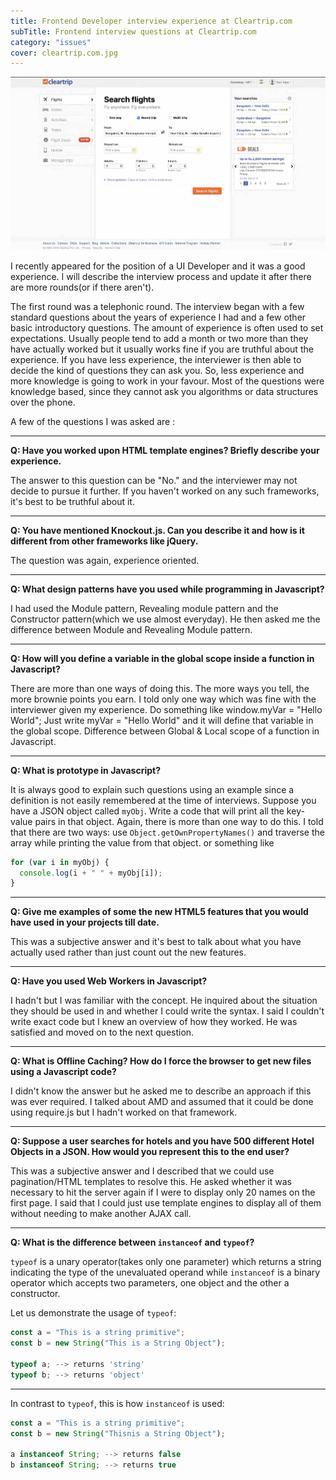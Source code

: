 ```yaml
---
title: Frontend Developer interview experience at Cleartrip.com
subTitle: Frontend interview questions at Cleartrip.com
category: "issues"
cover: cleartrip.com.jpg
---
```


![Some code on a Macbook](./cleartrip.com.jpg)

I recently appeared for the position of a UI Developer and it was a good experience. I will describe the interview process and update it after there are more rounds(or if there aren't).

The first round was a telephonic round. The interview began with a few standard questions about the years of experience I had and a few other basic introductory questions. The amount of experience is often used to set expectations. Usually people tend to add a month or two more than they have actually worked but it usually works fine if you are truthful about the experience. If you have less experience, the interviewer is then able to decide the kind of questions they can ask you. So, less experience and more knowledge is going to work in your favour.
Most of the questions were knowledge based, since they cannot ask you algorithms or data structures over the phone.

A few of the questions I was asked are :

---

**Q: Have you worked upon HTML template engines? Briefly describe your experience.**

The answer to this question can be "No." and the interviewer may not decide to pursue it further. If you haven't worked on any such frameworks, it's best to be truthful about it.

---

**Q: You have mentioned Knockout.js. Can you describe it and how is it different from other frameworks like jQuery.**

The question was again, experience oriented.

---

**Q: What design patterns have you used while programming in Javascript?**

I had used the Module pattern, Revealing module pattern and the Constructor pattern(which we use almost everyday). He then asked me the difference between Module and Revealing Module pattern.

---

**Q: How will you define a variable in the global scope inside a function in Javascript?**

There are more than one ways of doing this. The more ways you tell, the more brownie points you earn. I told only one way which was fine with the interviewer given my experience.
Do something like window.myVar = "Hello World";
Just write myVar = "Hello World" and it will define that variable in the global scope.
Difference between Global & Local scope of a function in Javascript.

---

**Q: What is prototype in Javascript?**

It is always good to explain such questions using an example since a definition is not easily remembered at the time of interviews.
Suppose you have a JSON object called `myObj`. Write a code that will print all the key-value pairs in that object.
Again, there is more than one way to do this. I told that there are two ways:
use `Object.getOwnPropertyNames()` and traverse the array while printing the value from that object.
or something like

```javascript
for (var i in myObj) {
  console.log(i + " " + myObj[i]);
}
```

---

**Q: Give me examples of some the new HTML5 features that you would have used in your projects till date.**

This was a subjective answer and it's best to talk about what you have actually used rather than just count out the new features.

---

**Q: Have you used Web Workers in Javascript?**

I hadn't but I was familiar with the concept. He inquired about the situation they should be used in and whether I could write the syntax. I said I couldn't write exact code but I knew an overview of how they worked. He was satisfied and moved on to the next question.

---

**Q: What is Offline Caching? How do I force the browser to get new files using a Javascript code?**

I didn't know the answer but he asked me to describe an approach if this was ever required. I talked about AMD and assumed that it could be done using require.js but I hadn't worked on that framework.

---

**Q: Suppose a user searches for hotels and you have 500 different Hotel Objects in a JSON. How would you represent this to the end user?**

This was a subjective answer and I described that we could use pagination/HTML templates to resolve this. He asked whether it was necessary to hit the server again if I were to display only 20 names on the first page. I said that I could just use template engines to display all of them without needing to make another AJAX call.

---

**Q: What is the difference between `instanceof` and `typeof`?**

`typeof` is a unary operator(takes only one parameter) which returns a string indicating the type of the unevaluated operand while `instanceof` is a binary operator which accepts two parameters, one object and the other a constructor.

Let us demonstrate the usage of `typeof`:

```javascript
const a = "This is a string primitive";
const b = new String("This is a String Object");

typeof a; --> returns 'string'
typeof b; --> returns 'object'
```

---

In contrast to `typeof`, this is how `instanceof` is used:

```javascript
const a = "This is a string primitive";
const b = new String("Thisnis a String Object");

a instanceof String; --> returns false
b instanceof String; --> returns true
```
